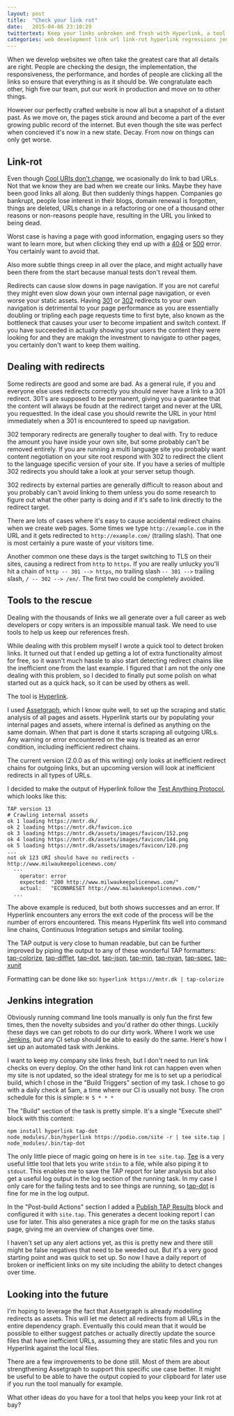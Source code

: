 ```yaml
---
layout: post
title:  "Check your link rot"
date:   2015-04-06 23:10:29
twittertext: Keep your links unbroken and fresh with Hyperlink, a tool that automates finding broken and inefficient links
categories: web development link url link-rot hyperlink regressions jenkins
---
```


When we develop websites we often take the greatest care that all details are right. People are checking the design, the implementation, the responsiveness, the performance, and hordes of people are clicking all the links so ensure that everything is as it should be. We congratulate each other, high five our team, put our work in production and move on to other things.

However our perfectly crafted website is now all but a snapshot of a distant past. As we move on, the pages stick around and become a part of the ever growing public record of the internet. But even though the site was perfect when concieved it's now in a new state. Decay. From now on things can only get worse.


## Link-rot

Even though [Cool URIs don't change](http://www.w3.org/Provider/Style/URI.html), we ocasionally do link to bad URLs. Not that we know they are bad when we create our links. Maybe they have been good links all along. But then suddenly things happen. Companies go bankrupt, people lose interest in their blogs, domain renewal is forgotten, things are deleted, URLs change in a refactoring or one of a thousand other reasons or non-reasons people have, resulting in the URL you linked to being dead.

Worst case is having a page with good information, engaging users so they want to learn more, but when clicking they end up with a [404](http://www.w3.org/Protocols/rfc2616/rfc2616-sec10.html#sec10.4.5) or [500](http://www.w3.org/Protocols/rfc2616/rfc2616-sec10.html#sec10.5) error. You certainly want to avoid that.

Also more subtle things creep in all over the place, and might actually have been there from the start because manual tests don't reveal them.

Redirects can cause slow downs in page navigation. If you are not careful they might even slow down your own internal page navigation, or even worse your static assets. Having [301](http://www.w3.org/Protocols/rfc2616/rfc2616-sec10.html#sec10.3.2) or [302](http://www.w3.org/Protocols/rfc2616/rfc2616-sec10.html#sec10.3.3) redirects to your own navigation is detrimental to your page performance as you are essentially doubling or tripling each page requests time to first byte, also known as the bottleneck that causes your user to become impatient and switch context. If you have succeeded in actually showing your users the content they were looking for and they are makign the investment to navigate to other pages, you certainly don't want to keep them waiting.

## Dealing with redirects

Some redirects are good and some are bad. As a general rule, if you and everyone else uses redirects correctly you should never have a link to a 301 redirect. 301's are supposed to be permanent, giving you a guarantee that the content will always be foudn at the redirect target and never at the URL you requestted. In the ideal case you should rewrite the URL in your html immediately when a 301 is encountered to speed up navigation.

302 temporary redirects are generally tougher to deal with. Try to reduce the amount you have inside your own site, but some probably can't be removed entirely. If you are running a multi language site you probably want content negotiation on your site root respond with 302 to redirect the client to the language specific version of your site. If you have a series of multiple 302 redirects you should take a look at your server setup though.

302 redirects by external parties are generally difficult to reason about and you probably can't avoid linking to them unless you do some research to figure out what the other party is doing and if it's safe to link directly to the redirect target.

There are lots of cases where it's easy to cause accidental redirect chains when we create web pages. Some times we type `http://example.com` in the URL and it gets redirected to `http://example.com/` (trailing slash). That one is most certainly a pure waste of your visitors time.

Another common one these days is the target switching to TLS on their sites, causing a redirect from `http` to `https`. If you are really unlucky you'll hit a chain of `http -- 301 --> https`, no trailing slash `-- 301 -->` trailing slash, `/ -- 302 --> /en/`. The first two could be completely avoided.

## Tools to the rescue

Dealing with the thousands of links we all generate over a full career as web developers or copy writers is an impossible manual task. We need to use tools to help us keep our references fresh.

While dealing with this problem myself I wrote a quick tool to detect broken links. It turned out that I ended up getting a lot of extra functionality almost for free, so it wasn't much hassle to also start detecting redirect chains like the inefficient one from the last example. I figured that I am not the only one dealing with this problem, so I decided to finally put some polish on what started out as a quick hack, so it can be used by others as well.

The tool is [Hyperlink](https://github.com/Munter/hyperlink).

I used [Assetgraph](https://github.com/assetgraph/assetgraph), which I know quite well, to set up the scraping and static analysis of all pages and assets. Hyperlink starts our by populating your internal pages and assets, where internal is defined as anything on the same domain. When that part is done it starts scraping all outgoing URLs. Any warning or error encountered on the way is treated as an error condition, including inefficient redirect chains.

The current version (2.0.0 as of this writing) only looks at inefficient redirect chains for outgoing links, but an upcoming version will look at inefficient redirects in all types of URLs.

I decided to make the output of Hyperlink follow the [Test Anything Protocol](https://testanything.org/), which looks like this:

```
TAP version 13
# Crawling internal assets
ok 1 loading https://mntr.dk/
ok 2 loading https://mntr.dk/favicon.ico
ok 3 loading https://mntr.dk/assets/images/favicon/152.png
ok 4 loading https://mntr.dk/assets/images/favicon/144.png
ok 5 loading https://mntr.dk/assets/images/favicon/120.png
...
not ok 123 URI should have no redirects - http://www.milwaukeepolicenews.com/
  ---
    operator: error
    expected: "200 http://www.milwaukeepolicenews.com/"
    actual:   "ECONNRESET http://www.milwaukeepolicenews.com/"
  ...

```

The above example is reduced, but both shows successes and an error. If Hyperlink encounters any errors the exit code of the process will be the number of errors encountered. This means Hyperlink fits well into command line chains, Continuous Integration setups and similar tooling.

The TAP output is very close to human readable, but can be further improved by piping the output to any of these wonderful TAP formatters: [tap-colorize](https://www.npmjs.com/package/tap-colorize), [tap-difflet](https://www.npmjs.com/package/tap-difflet), [tap-dot](https://www.npmjs.com/package/tap-dot), [tap-json](https://www.npmjs.com/package/tap-json), [tap-min](https://www.npmjs.com/package/tap-min), [tap-nyan](https://www.npmjs.com/package/tap-nyan), [tap-spec](https://www.npmjs.com/package/tap-spec), [tap-xunit](https://www.npmjs.com/package/tap-xunit)

Formatting can be done like so: `hyperlink https://mntr.dk | tap-colorize`

## Jenkins integration

Obviously running command line tools manually is only fun the first few times, then the novelty subsides and you'd rather do other things. Luckily these days we can get robots to do our dirty work. Where I work we use [Jenkins](https://jenkins.io/), but any CI setup should be able to easily do the same. Here's how I set up an automated task with Jenkins.

I want to keep my company site links fresh, but I don't need to run link checks on every deploy. On the other hand link rot can happen even when my site is not updated, so the ideal strategy for me is to set up a periodical build, which I chose in the "Build Triggers" section of my task. I chose to go with a daily check at 5am, a time where our CI is usually not busy. The cron schedule for this is simple: `H 5 * * *`

The "Build" section of the task is pretty simple. It's a single "Execute shell" block with this content:

```
npm install hyperlink tap-dot
node_modules/.bin/hyperlink https://podio.com/site -r | tee site.tap | node_modules/.bin/tap-dot
```

The only little piece of magic going on here is in `tee site.tap`. [Tee](https://www.gnu.org/software/coreutils/manual/html_node/tee-invocation.html) is a very useful little tool that lets you write `stdin` to a file, while also piping it to `stdout`. This enables me to save the TAP report for later analysis but also get a useful log output in the log section of the running task. In my case I only care for the failing tests and to see things are running, so [tap-dot](https://www.npmjs.com/package/tap-dot) is fine for me in the log output.

In the "Post-build Actions" section I added a [Publish TAP Results](https://wiki.jenkins.io/display/JENKINS/TAP+Plugin) block and configured it with `site.tap`. This generates a decent looking report I can use for later. This also generates a nice graph for me on the tasks status page, giving me an overview of changes over time.

I haven't set up any alert actions yet, as this is pretty new and there still might be false negatives that need to be weeded out. But it's a very good starting point and was quick to set up. So now I have a daily report of broken or inefficient links on my site including the ability to detect changes over time.

## Looking into the future

I'm hoping to leverage the fact that Assetgraph is already modelling redirects as assets. This will let me detect all redirects from all URLs in the entire dependency graph. Eventually this could mean that it would be possible to either suggest patches or actually directly update the source files that have inefficient URLs, assuming they are static files and you run Hyperlink against the local files.

There are a few improvements to be done still. Most of them are about strengthening Assetgraph to support this specific use case better. It might be useful to be able to have the output copied to your clipboard for later use if you run the tool manually for example.

What other ideas do you have for a tool that helps you keep your link rot at bay?
